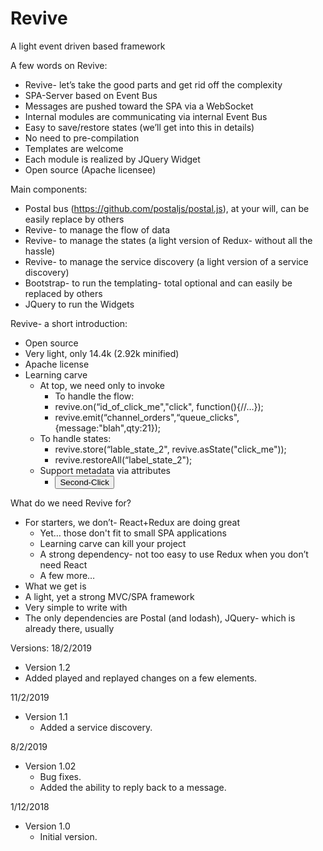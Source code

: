 # Revive
A light event driven based framework

A few words on Revive:
* Revive- let’s take the good parts and get rid off the complexity 
* SPA-Server based on Event Bus 
* Messages are pushed toward the SPA via a WebSocket
* Internal modules are communicating via internal Event Bus
* Easy to save/restore states (we’ll get into this in details)
* No need to pre-compilation 
* Templates are welcome
* Each module is realized by JQuery Widget
* Open source (Apache licensee) 

Main components:
* Postal bus (https://github.com/postaljs/postal.js), at your will, can be easily replace by others
* Revive- to manage the flow of data
* Revive- to manage the states (a light version of Redux- without all the hassle)
* Revive- to manage the service discovery (a light version of a service discovery)
* Bootstrap- to run the templating- total optional and can easily be replaced by others
* JQuery to run the Widgets

Revive- a short introduction:
* Open source
* Very light, only 14.4k (2.92k minified)
* Apache license
* Learning carve
  * At top, we need only to invoke 
    * To handle the flow:
    * revive.on(“id_of_click_me","click", function(){//…});
    * revive.emit(“channel_orders",“queue_clicks",{message:"blah",qty:21});
  * To handle states:
    * revive.store(“lable_state_2", revive.asState("click_me"));
    * revive.restoreAll(“label_state_2");
  * Support metadata via attributes
    * <button id="click_me_2" type="button" class="btn btn-xs btn-info disabled" revive-data='{"channel":"orders","topic":"clicks","data":{"sku":"blah","qty":21}}' revive-type="click">Second-Click</button>

What do we need Revive for?
* For starters, we don’t- React+Redux are doing great 
  * Yet… those don't fit to small SPA applications
  * Learning carve can kill your project
  * A strong dependency- not too easy to use Redux when you don’t need React
  * A few more…
* What we get is
* A light, yet a strong MVC/SPA framework
* Very simple to write with
* The only dependencies are Postal (and lodash), JQuery- which is already there, usually 


Versions:
18/2/2019
* Version 1.2
 * Added played and replayed changes on a few elements.

11/2/2019
* Version 1.1
  * Added a service discovery.

8/2/2019
* Version 1.02
  * Bug fixes.
  * Added the ability to reply back to a message.

1/12/2018
* Version 1.0
  * Initial version.
